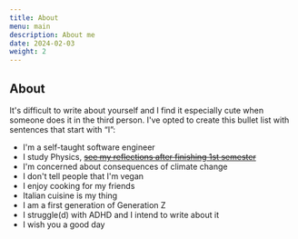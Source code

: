 ```yaml
---
title: About
menu: main
description: About me
date: 2024-02-03
weight: 2
---
```


## About

It's difficult to write about yourself and I find it especially cute when someone does it in the third person. I've opted to create this bullet list with sentences that start with “I”:

- I'm a self-taught software engineer
- I study Physics, [<s>see my reflections after finishing 1st semester</s>]()
- I'm concerned about consequences of climate change
- I don't tell people that I'm vegan
- I enjoy cooking for my friends
- Italian cuisine is my thing
- I am a first generation of Generation Z
- I struggle(d) with ADHD and I intend to write about it
- I wish you a good day
